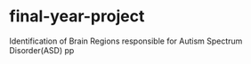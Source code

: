 # final-year-project
Identification of Brain Regions responsible for Autism Spectrum Disorder(ASD)
pp
